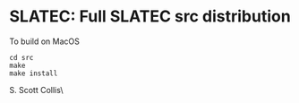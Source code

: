 # SLATEC:  Full SLATEC src distribution

To build on MacOS 

    cd src
    make
    make install

S. Scott Collis\
